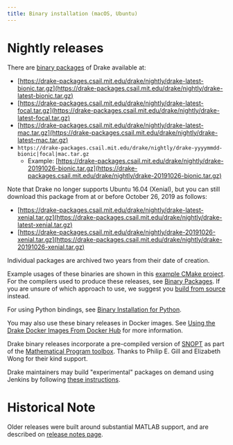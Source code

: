 ```yaml
---
title: Binary installation (macOS, Ubuntu)
---
```


# Nightly releases

There are [binary packages](https://github.com/RobotLocomotion/drake/issues/1766#issuecomment-318955338) of Drake available at:

* [https://drake-packages.csail.mit.edu/drake/nightly/drake-latest-bionic.tar.gz](https://drake-packages.csail.mit.edu/drake/nightly/drake-latest-bionic.tar.gz)
* [https://drake-packages.csail.mit.edu/drake/nightly/drake-latest-focal.tar.gz](https://drake-packages.csail.mit.edu/drake/nightly/drake-latest-focal.tar.gz)
* [https://drake-packages.csail.mit.edu/drake/nightly/drake-latest-mac.tar.gz](https://drake-packages.csail.mit.edu/drake/nightly/drake-latest-mac.tar.gz)
* `https://drake-packages.csail.mit.edu/drake/nightly/drake-yyyymmdd-bionic|focal|mac.tar.gz`
    * Example: [https://drake-packages.csail.mit.edu/drake/nightly/drake-20191026-bionic.tar.gz](https://drake-packages.csail.mit.edu/drake/nightly/drake-20191026-bionic.tar.gz)


Note that Drake no longer supports Ubuntu 16.04 (Xenial), but you can still
download this package from at or before October 26, 2019 as follows:

* [https://drake-packages.csail.mit.edu/drake/nightly/drake-latest-xenial.tar.gz](https://drake-packages.csail.mit.edu/drake/nightly/drake-latest-xenial.tar.gz)
* [https://drake-packages.csail.mit.edu/drake/nightly/drake-20191026-xenial.tar.gz](https://drake-packages.csail.mit.edu/drake/nightly/drake-20191026-xenial.tar.gz)

Individual packages are archived two years from their date of creation.

Example usages of these binaries are shown in this [example CMake project](https://github.com/RobotLocomotion/drake-external-examples/tree/master/drake_cmake_installed).
For the compilers used to produce these releases, see [Binary Packages](/developers.html#binary-packages).
If you are unsure of which approach to use, we suggest you [build from source](/from_source.html)
instead.

For using Python bindings, see [Binary Installation for Python](/python_bindings.html#installation).

You may also use these binary releases in Docker images. See [Using the Drake Docker Images From Docker Hub](/docker.html)
for more information.

Drake binary releases incorporate a pre-compiled version of
[SNOPT](https://ccom.ucsd.edu/~optimizers/solvers/snopt/) as part of the
[Mathematical Program toolbox](https://drake.mit.edu/doxygen_cxx/group__solvers.html).
Thanks to Philip E. Gill and Elizabeth Wong for their kind support.

Drake maintainers may build "experimental" packages on demand using Jenkins by
following [these instructions](/jenkins.html#building-binary-packages-on-demand).

# Historical Note

Older releases were built around substantial MATLAB support, and are
described on [release notes page](/release_notes/older_releases.html).
